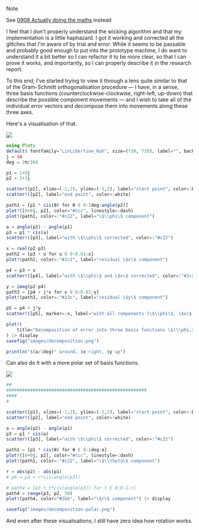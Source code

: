 > [!NOTE]
> See [0908 Actually doing the maths](0908%20Actually%20doing%20the%20maths.md) instead

I feel that I don't properly understand the wicking algorithm and that my implementation is a little haphazard. I got it working and corrected all the glitches that I'm aware of by trial and error. While it seems to be passable and probably good enough to put into the prototype machine, I do want to understand it a bit better so I can refactor it to be more clear, so that I can prove it works, and importantly, so I can properly describe it in the research report.

To this end, I've started trying to view it through a lens quite similar to that of the Gram-Schmitt orthogonalisation procedure — I have, in a sense, three basis functions (counterclockwise-clockwise, right-left, up-down) that describe the possible component movements — and I wish to take all of the individual error vectors and decompose them into movements along these three axes.

Here's a visualisation of that.

![](decomposition%201.png)

```julia
using Plots
default( fontfamily="LinLibertine_Rah", size=(720, 720), label="", background_color=:transparent, foreground_color="#777" )
j = im
deg = 2π/360

p1 = 1+0j
p2 = 1+1j

scatter([p1], xlims=(-1,2), ylims=(-1,2), label="start point", color=:black)
scatter!([p2], label="end point", color=:white)

path1 = [p1 * cis(θ) for θ ∈ 0:1deg:angle(p2)]
plot!([0+0j, p2], color="#ccc", linestyle=:dash)
plot!(path1, color=:"#c22", label="\$\\phi\$ component")

a = angle(p2) - angle(p1)
p3 = p1 * cis(a)
scatter!([p3], label="with \$\\phi\$ corrected", color=:"#c22")

x = real(p2-p3)
path2 = [p3 + u for u ∈ 0:0.01:x]
plot!(path2, color=:"#2c2", label="residual \$x\$ component")

p4 = p3 + x
scatter!([p4], label="with \$\\phi\$ and \$x\$ corrected", color=:"#2c2")

y = imag(p2-p4)
path3 = [p4 + j*v for v ∈ 0:0.01:y]
plot!(path3, color=:"#22c", label="residual \$y\$ component")

p5 = p4 + j*y
scatter!([p5], marker=:x, label="with all components (\$\\phi\$, \$x\$ and \$y\$) corrected", color=:"#22c")

plot!(
	title="Decomposition of error into three basis functions \$(\\phi,x,y)\$"
) |> display
savefig("images/decomposition.png")

println("$(a/1deg)° around, $x right, $y up")
```

Can also do it with a more polar set of basis functions.

![](decomposition-polar.png)

```julia
##
#####################################################
####
#

scatter([p1], xlims=(-1,2), ylims=(-1,2), label="start point", color=:black)
scatter!([p2], label="end point", color=:white)

a = angle(p2) - angle(p1)
p3 = p1 * cis(a)
scatter!([p3], label="with \$\\phi\$ corrected", color=:"#c22")

path1 = [p1 * cis(θ) for θ ∈ 0:1deg:a]
plot!([0+0j, p2], color="#ccc", linestyle=:dash)
plot!(path1, color=:"#c22", label="\$\\theta\$ component")

r = abs(p2) - abs(p1)
# p6 = p3 + r*cis(angle(p3))

# path4 = [p3 + t*cis(angle(p3)) for t ∈ 0:0.1:r]
path4 = range(p3, p2, 50)
plot!(path4, color="#2bb", label="\$r\$ component") |> display

savefig("images/decomposition-polar.png")

```

And even after these visualisations, I still have zero idea how rotation works.